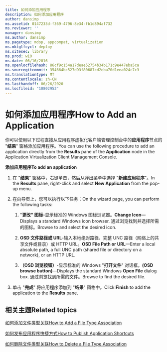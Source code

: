 ```yaml
---
title: 如何添加应用程序
description: 如何添加应用程序
author: dansimp
ms.assetid: 0147233d-f369-4796-8e34-fb1d894af732
ms.reviewer: ''
manager: dansimp
ms.author: dansimp
ms.pagetype: mdop, appcompat, virtualization
ms.mktglfcycl: deploy
ms.sitesec: library
ms.prod: w10
ms.date: 06/16/2016
ms.openlocfilehash: 86cf9c154a17deae52754b34b171c9e447eba5ca
ms.sourcegitcommit: 354664bc527d93f80687cd2eba70d1eea024c7c3
ms.translationtype: MT
ms.contentlocale: zh-CN
ms.lasthandoff: 06/26/2020
ms.locfileid: "10802953"
---
```

# <span data-ttu-id="1a08d-103">如何添加应用程序</span><span class="sxs-lookup"><span data-stu-id="1a08d-103">How to Add an Application</span></span>


<span data-ttu-id="1a08d-104">你可以使用以下过程直接从应用程序虚拟化客户端管理控制台中的**应用程序**节点的 "**结果**" 窗格添加应用程序。</span><span class="sxs-lookup"><span data-stu-id="1a08d-104">You can use the following procedure to add an application directly from the **Results** pane of the **Application** node in the Application Virtualization Client Management Console.</span></span>

**<span data-ttu-id="1a08d-105">添加应用程序</span><span class="sxs-lookup"><span data-stu-id="1a08d-105">To add an application</span></span>**

1.  <span data-ttu-id="1a08d-106">在 "**结果**" 窗格中，右键单击，然后从弹出菜单中选择 "**新建应用程序**"。</span><span class="sxs-lookup"><span data-stu-id="1a08d-106">In the **Results** pane, right-click and select **New Application** from the pop-up menu.</span></span>

2.  <span data-ttu-id="1a08d-107">在向导页上，您可以执行以下任务：</span><span class="sxs-lookup"><span data-stu-id="1a08d-107">On the wizard page, you can perform the following tasks:</span></span>

    1.  <span data-ttu-id="1a08d-108">"**更改" 图标**-显示标准的 Windows 图标浏览器。</span><span class="sxs-lookup"><span data-stu-id="1a08d-108">**Change Icon**—Displays a standard Windows icon browser.</span></span> <span data-ttu-id="1a08d-109">通过浏览找到并选择所需的图标。</span><span class="sxs-lookup"><span data-stu-id="1a08d-109">Browse to and select the desired icon.</span></span>

    2.  <span data-ttu-id="1a08d-110">**OSD 文件路径或 URL**-输入本地绝对路径、完整 UNC 路径（网络上的共享文件或目录）或 HTTP URL。</span><span class="sxs-lookup"><span data-stu-id="1a08d-110">**OSD File Path or URL**—Enter a local absolute path, a full UNC path (shared file or directory on a network), or an HTTP URL.</span></span>

    3.  <span data-ttu-id="1a08d-111">**（OSD 浏览按钮）**-显示标准的 Windows "**打开文件**" 对话框。</span><span class="sxs-lookup"><span data-stu-id="1a08d-111">**(OSD browse button)**—Displays the standard Windows **Open File** dialog box.</span></span> <span data-ttu-id="1a08d-112">通过浏览找到所需的文件。</span><span class="sxs-lookup"><span data-stu-id="1a08d-112">Browse to find the desired file.</span></span>

3.  <span data-ttu-id="1a08d-113">单击 "**完成**" 将应用程序添加到 "**结果**" 窗格中。</span><span class="sxs-lookup"><span data-stu-id="1a08d-113">Click **Finish** to add the application to the **Results** pane.</span></span>

## <span data-ttu-id="1a08d-114">相关主题</span><span class="sxs-lookup"><span data-stu-id="1a08d-114">Related topics</span></span>


[<span data-ttu-id="1a08d-115">如何添加文件类型关联</span><span class="sxs-lookup"><span data-stu-id="1a08d-115">How to Add a File Type Association</span></span>](how-to-add-a-file-type-association.md)

[<span data-ttu-id="1a08d-116">如何发布应用程序快捷方式</span><span class="sxs-lookup"><span data-stu-id="1a08d-116">How to Publish Application Shortcuts</span></span>](how-to-publish-application-shortcuts.md)

[<span data-ttu-id="1a08d-117">如何删除文件类型关联</span><span class="sxs-lookup"><span data-stu-id="1a08d-117">How to Delete a File Type Association</span></span>](how-to-delete-a-file-type-association.md)

 

 





